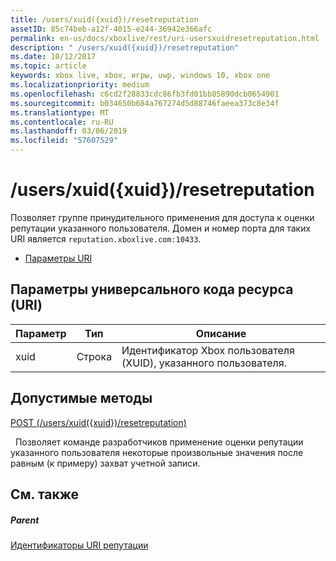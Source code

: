 ```yaml
---
title: /users/xuid({xuid})/resetreputation
assetID: 85c74beb-a12f-4015-e244-36942e366afc
permalink: en-us/docs/xboxlive/rest/uri-usersxuidresetreputation.html
description: " /users/xuid({xuid})/resetreputation"
ms.date: 10/12/2017
ms.topic: article
keywords: xbox live, xbox, игры, uwp, windows 10, xbox one
ms.localizationpriority: medium
ms.openlocfilehash: c6cd2f28833cdc86fb3fd01bb85890dcb0654901
ms.sourcegitcommit: b034650b684a767274d5d88746faeea373c8e34f
ms.translationtype: MT
ms.contentlocale: ru-RU
ms.lasthandoff: 03/06/2019
ms.locfileid: "57607529"
---
```

# <a name="usersxuidxuidresetreputation"></a>/users/xuid({xuid})/resetreputation
Позволяет группе принудительного применения для доступа к оценки репутации указанного пользователя. Домен и номер порта для таких URI является `reputation.xboxlive.com:10433`.
 
  * [Параметры URI](#ID4EV)
 
<a id="ID4EV"></a>

 
## <a name="uri-parameters"></a>Параметры универсального кода ресурса (URI)
 
| Параметр| Тип| Описание| 
| --- | --- | --- | 
| xuid| Строка| Идентификатор Xbox пользователя (XUID), указанного пользователя.| 
  
<a id="ID4EVB"></a>

 
## <a name="valid-methods"></a>Допустимые методы

[POST (/users/xuid({xuid})/resetreputation)](uri-usersxuidresetreputationpost.md)

&nbsp;&nbsp;Позволяет команде разработчиков применение оценки репутации указанного пользователя некоторые произвольные значения после равным (к примеру) захват учетной записи.
 
<a id="ID4E6B"></a>

 
## <a name="see-also"></a>См. также
 
<a id="ID4EBC"></a>

 
##### <a name="parent"></a>Parent 

[Идентификаторы URI репутации](atoc-reference-reputation.md)

   